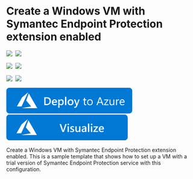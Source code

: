 # Create a Windows VM with Symantec Endpoint Protection extension enabled

<IMG SRC="https://azurequickstartsservice.blob.core.windows.net/badges/symantec-extension-windows-vm/PublicLastTestDate.svg" />&nbsp;
<IMG SRC="https://azurequickstartsservice.blob.core.windows.net/badges/symantec-extension-windows-vm/PublicDeployment.svg" />&nbsp;

<IMG SRC="https://azurequickstartsservice.blob.core.windows.net/badges/symantec-extension-windows-vm/FairfaxLastTestDate.svg" />&nbsp;
<IMG SRC="https://azurequickstartsservice.blob.core.windows.net/badges/symantec-extension-windows-vm/FairfaxDeployment.svg" />&nbsp;

<IMG SRC="https://azurequickstartsservice.blob.core.windows.net/badges/symantec-extension-windows-vm/BestPracticeResult.svg" />&nbsp;
<IMG SRC="https://azurequickstartsservice.blob.core.windows.net/badges/symantec-extension-windows-vm/CredScanResult.svg" />&nbsp;

<a href="https://portal.azure.com/#create/Microsoft.Template/uri/https%3A%2F%2Fraw.githubusercontent.com%2FAzure%2Fazure-quickstart-templates%2Fmaster%2Fsymantec-extension-windows-vm%2Fazuredeploy.json" target="_blank">
    <img src="https://raw.githubusercontent.com/Azure/azure-quickstart-templates/master/1-CONTRIBUTION-GUIDE/images/deploytoazure.svg?sanitize=true"/>
</a>
<a href="http://armviz.io/#/?load=https%3A%2F%2Fraw.githubusercontent.com%2FAzure%2Fazure-quickstart-templates%2Fmaster%2Fsymantec-extension-windows-vm%2Fazuredeploy.json" target="_blank">
    <img src="https://raw.githubusercontent.com/Azure/azure-quickstart-templates/master/1-CONTRIBUTION-GUIDE/images/visualizebutton.svg?sanitize=true"/>
</a>

Create a Windows VM with Symantec Endpoint Protection extension enabled. This is a sample template that shows how to set up a VM with a trial version of Symantec Endpoint Protection service with this configuration.

